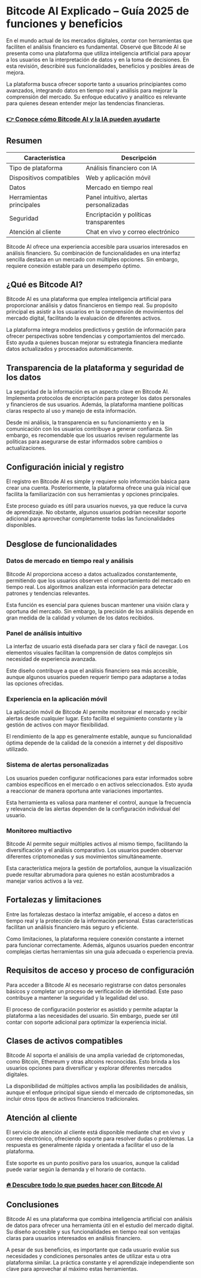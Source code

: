 # Bitcode AI Explicado – Guía 2025 de funciones y beneficios
 

En el mundo actual de los mercados digitales, contar con herramientas que faciliten el análisis financiero es fundamental. Observé que Bitcode AI se presenta como una plataforma que utiliza inteligencia artificial para apoyar a los usuarios en la interpretación de datos y en la toma de decisiones. En esta revisión, describiré sus funcionalidades, beneficios y posibles áreas de mejora.

La plataforma busca ofrecer soporte tanto a usuarios principiantes como avanzados, integrando datos en tiempo real y análisis para mejorar la comprensión del mercado. Su enfoque educativo y analítico es relevante para quienes desean entender mejor las tendencias financieras.

### [👉 Conoce cómo Bitcode AI y la IA pueden ayudarte](https://tinyurl.com/2d6e9lxg)
## Resumen

| Característica               | Descripción                                 |
|-----------------------------|---------------------------------------------|
| Tipo de plataforma           | Análisis financiero con IA                   |
| Dispositivos compatibles     | Web y aplicación móvil                        |
| Datos                       | Mercado en tiempo real                        |
| Herramientas principales    | Panel intuitivo, alertas personalizadas      |
| Seguridad                   | Encriptación y políticas transparentes      |
| Atención al cliente         | Chat en vivo y correo electrónico            |

Bitcode AI ofrece una experiencia accesible para usuarios interesados en análisis financiero. Su combinación de funcionalidades en una interfaz sencilla destaca en un mercado con múltiples opciones. Sin embargo, requiere conexión estable para un desempeño óptimo.

## ¿Qué es Bitcode AI?

Bitcode AI es una plataforma que emplea inteligencia artificial para proporcionar análisis y datos financieros en tiempo real. Su propósito principal es asistir a los usuarios en la comprensión de movimientos del mercado digital, facilitando la evaluación de diferentes activos.

La plataforma integra modelos predictivos y gestión de información para ofrecer perspectivas sobre tendencias y comportamientos del mercado. Esto ayuda a quienes buscan mejorar su estrategia financiera mediante datos actualizados y procesados automáticamente.

## Transparencia de la plataforma y seguridad de los datos

La seguridad de la información es un aspecto clave en Bitcode AI. Implementa protocolos de encriptación para proteger los datos personales y financieros de sus usuarios. Además, la plataforma mantiene políticas claras respecto al uso y manejo de esta información.

Desde mi análisis, la transparencia en su funcionamiento y en la comunicación con los usuarios contribuye a generar confianza. Sin embargo, es recomendable que los usuarios revisen regularmente las políticas para asegurarse de estar informados sobre cambios o actualizaciones.

## Configuración inicial y registro

El registro en Bitcode AI es simple y requiere solo información básica para crear una cuenta. Posteriormente, la plataforma ofrece una guía inicial que facilita la familiarización con sus herramientas y opciones principales.

Este proceso guiado es útil para usuarios nuevos, ya que reduce la curva de aprendizaje. No obstante, algunos usuarios podrían necesitar soporte adicional para aprovechar completamente todas las funcionalidades disponibles.

## Desglose de funcionalidades  

### Datos de mercado en tiempo real y análisis  

Bitcode AI proporciona acceso a datos actualizados constantemente, permitiendo que los usuarios observen el comportamiento del mercado en tiempo real. Los algoritmos analizan esta información para detectar patrones y tendencias relevantes.

Esta función es esencial para quienes buscan mantener una visión clara y oportuna del mercado. Sin embargo, la precisión de los análisis depende en gran medida de la calidad y volumen de los datos recibidos.

### Panel de análisis intuitivo  

La interfaz de usuario está diseñada para ser clara y fácil de navegar. Los elementos visuales facilitan la comprensión de datos complejos sin necesidad de experiencia avanzada.

Este diseño contribuye a que el análisis financiero sea más accesible, aunque algunos usuarios pueden requerir tiempo para adaptarse a todas las opciones ofrecidas.

### Experiencia en la aplicación móvil  

La aplicación móvil de Bitcode AI permite monitorear el mercado y recibir alertas desde cualquier lugar. Esto facilita el seguimiento constante y la gestión de activos con mayor flexibilidad.

El rendimiento de la app es generalmente estable, aunque su funcionalidad óptima depende de la calidad de la conexión a internet y del dispositivo utilizado.

### Sistema de alertas personalizadas  

Los usuarios pueden configurar notificaciones para estar informados sobre cambios específicos en el mercado o en activos seleccionados. Esto ayuda a reaccionar de manera oportuna ante variaciones importantes.

Esta herramienta es valiosa para mantener el control, aunque la frecuencia y relevancia de las alertas dependen de la configuración individual del usuario.

### Monitoreo multiactivo  

Bitcode AI permite seguir múltiples activos al mismo tiempo, facilitando la diversificación y el análisis comparativo. Los usuarios pueden observar diferentes criptomonedas y sus movimientos simultáneamente.

Esta característica mejora la gestión de portafolios, aunque la visualización puede resultar abrumadora para quienes no están acostumbrados a manejar varios activos a la vez.

## Fortalezas y limitaciones  

Entre las fortalezas destaco la interfaz amigable, el acceso a datos en tiempo real y la protección de la información personal. Estas características facilitan un análisis financiero más seguro y eficiente.

Como limitaciones, la plataforma requiere conexión constante a internet para funcionar correctamente. Además, algunos usuarios pueden encontrar complejas ciertas herramientas sin una guía adecuada o experiencia previa.

## Requisitos de acceso y proceso de configuración  

Para acceder a Bitcode AI es necesario registrarse con datos personales básicos y completar un proceso de verificación de identidad. Este paso contribuye a mantener la seguridad y la legalidad del uso.

El proceso de configuración posterior es asistido y permite adaptar la plataforma a las necesidades del usuario. Sin embargo, puede ser útil contar con soporte adicional para optimizar la experiencia inicial.

## Clases de activos compatibles  

Bitcode AI soporta el análisis de una amplia variedad de criptomonedas, como Bitcoin, Ethereum y otras altcoins reconocidas. Esto brinda a los usuarios opciones para diversificar y explorar diferentes mercados digitales.

La disponibilidad de múltiples activos amplía las posibilidades de análisis, aunque el enfoque principal sigue siendo el mercado de criptomonedas, sin incluir otros tipos de activos financieros tradicionales.

## Atención al cliente  

El servicio de atención al cliente está disponible mediante chat en vivo y correo electrónico, ofreciendo soporte para resolver dudas o problemas. La respuesta es generalmente rápida y orientada a facilitar el uso de la plataforma.

Este soporte es un punto positivo para los usuarios, aunque la calidad puede variar según la demanda y el horario de contacto.

### [🔥 Descubre todo lo que puedes hacer con Bitcode AI](https://tinyurl.com/2d6e9lxg)
## Conclusiones  

Bitcode AI es una plataforma que combina inteligencia artificial con análisis de datos para ofrecer una herramienta útil en el estudio del mercado digital. Su diseño accesible y sus funcionalidades en tiempo real son ventajas claras para usuarios interesados en análisis financiero.

A pesar de sus beneficios, es importante que cada usuario evalúe sus necesidades y condiciones personales antes de utilizar esta u otra plataforma similar. La práctica constante y el aprendizaje independiente son clave para aprovechar al máximo estas herramientas.